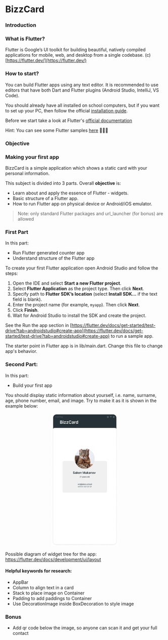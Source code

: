 # BizzCard
### Introduction

### What is Flutter?

Flutter is Google’s UI toolkit for building beautiful, natively compiled applications for mobile, web, and desktop from a single codebase. (c) [https://flutter.dev/](https://flutter.dev/)

### How to start?

You can build Flutter apps using any text editor. It is recommended to use editors that have both Dart and Flutter plugins (Android Studio, IntelliJ, VS Code).

You should already have all installed on school computers, but if you want to set up your PC, then follow the official [installation guide](https://flutter.dev/docs/get-started/install).

Before we start take a look at Flutter's [official documentation](https://flutter.dev/docs)

Hint: You can see some Flutter samples [here](https://flutter.github.io/samples/#?type=cookbook) 👩🏽‍🍳

### Objective

### Making your first app

BizzCard is a simple application which shows a static card with your personal information.

This subject is divided into 3 parts. Overall **objective** is:

- Learn about and apply the essence of Flutter - widgets.
- Basic structure of a Flutter app.
- How to run Flutter app on physical device or Android/iOS emulator.

> Note: only standard Flutter packages and url_launcher (for bonus) are allowed

### First Part

In this part:

- Run Flutter generated counter app
- Understand structure of the Flutter app

To create your first Flutter application open Android Studio and follow the steps:

1. Open the IDE and select **Start a new Flutter project**.
2. Select **Flutter Application** as the project type. Then click **Next**.
3. Specify path to **Flutter SDK’s location**
   (select **Install SDK…** if the text field is blank).
4. Enter the project name (for example, `myapp`). Then click **Next**.
5. Click **Finish**.
6. Wait for Android Studio to install the SDK and create the project.

See the Run the app section in [https://flutter.dev/docs/get-started/test-drive?tab=androidstudio#create-app](https://flutter.dev/docs/get-started/test-drive?tab=androidstudio#create-app) to run a sample app.

The starter point in Flutter app is in lib/main.dart. Change this file to change app's behavior.

### Second Part:

In this part:

- Build your first app

You should display static information about yourself, i.e. name, surname, age, phone number, email, and image.
Try to make it as it is shown in the example below:

<!-- <center> -->
<center>
<img src="https://github.com/alem-01/alem_public/blob/master/resources/bizzCard.01.png?raw=true" style = "width: 210px !important; height: 420px !important;"/>
<!-- </center> -->
</center>

Possible diagram of widget tree for the app: https://flutter.dev/docs/development/ui/layout


#### Helpful keywords for research:
- AppBar
- Column to align text in a card
- Stack to place image on Container
- Padding to add paddings to Container
- Use DecorationImage inside BoxDecoration to style image


### **Bonus**
- Add qr code below the image, so anyone can scan it and get your full contact

